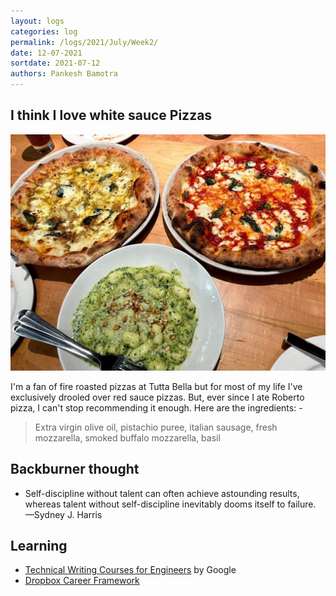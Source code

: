 ```yaml
---
layout: logs
categories: log
permalink: /logs/2021/July/Week2/
date: 12-07-2021
sortdate: 2021-07-12
authors: Pankesh Bamotra
---
```

## I think I love white sauce Pizzas
![Tutta Bella](/_assets/images/tutta-bella.jpg "Tutta Bella Pizzas")

I'm a fan of fire roasted pizzas at Tutta Bella but for most of my life I've exclusively drooled over red sauce pizzas. But, ever since I ate Roberto pizza, I can't stop recommending it enough. Here are the ingredients: -
>Extra virgin olive oil, pistachio puree, italian sausage, fresh mozzarella, smoked buffalo mozzarella, basil

## Backburner thought
- Self-discipline without talent can often achieve astounding results, whereas talent without self-discipline inevitably dooms itself to failure. —Sydney J. Harris

## Learning
- [Technical Writing Courses for Engineers](https://developers.google.com/tech-writing) by Google
- [Dropbox Career Framework](https://dropbox.github.io/dbx-career-framework/)

